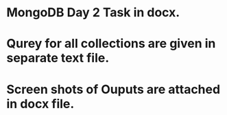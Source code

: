 # MongoDB Day 2 Task in docx.

# Qurey for all collections are given in separate text file.

# Screen shots of Ouputs are attached in docx file. 
